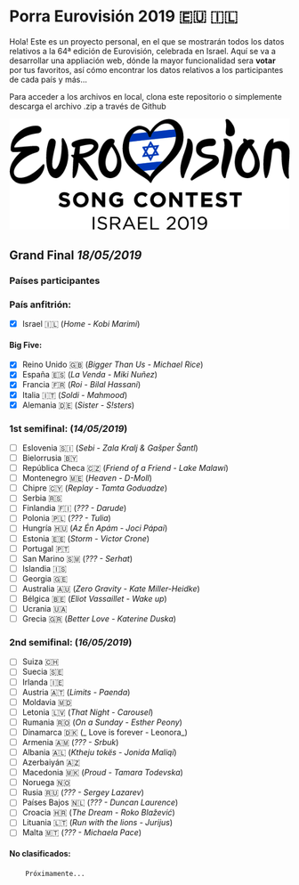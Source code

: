 # Porra Eurovisión 2019 :eu: :israel:

Hola! Este es un proyecto personal, en el que se mostrarán todos los datos relativos a la 64ª edición de Eurovisión, celebrada en Israel. 
Aquí se va a desarrollar una appliación web, dónde la mayor funcionalidad sera **votar** por tus favoritos, así cómo encontrar los datos relativos a los participantes de cada país y más... 

Para acceder a los archivos en local, clona este repositorio o simplemente descarga el archivo .zip a través de Github

![Eurovision2019](src/img/eurovision-2019-israel.png) 
## Grand Final _18/05/2019_

### Países participantes
  ### País anfitrión:   
  - [x] Israel :israel: (_Home - Kobi Marimi_)
  #### Big Five:
  - [x] Reino Unido :uk: (_Bigger Than Us - Michael Rice_)
  - [x] España :es: (_La Venda - Miki Nuñez_)
  - [x] Francia :fr: (_Roi - Bilal Hassani_)
  - [x] Italia :it: (_Soldi - Mahmood_)
  - [x] Alemania :de: (_Sister - S!sters_)
  ### 1st semifinal: (_14/05/2019_)
  - [ ] Eslovenia 	:slovenia: (_Sebi - Zala Kralj & Gašper Šantl_)
  - [ ] Bielorrusia :belarus:
  - [ ] República Checa :czech_republic: (_Friend of a Friend - Lake Malawi_)
  - [ ] Montenegro :montenegro: (_Heaven - D-Moll_)
  - [ ] Chipre :cyprus: (_Replay - Tamta Goduadze_)
  - [ ] Serbia :serbia: 
  - [ ] Finlandia :finland: (_??? - Darude_)
  - [ ] Polonia :poland: (_??? - Tulia_)
  - [ ] Hungría :hungary: (_Az Én Apám - Joci Pápai_)
  - [ ] Estonia :estonia: (_Storm - Victor Crone_)
  - [ ] Portugal :portugal:
  - [ ] San Marino :san_marino: (_??? - Serhat_)
  - [ ] Islandia :iceland:
  - [ ] Georgia :georgia:
  - [ ] Australia :australia: (_Zero Gravity - Kate Miller-Heidke_)
  - [ ] Bélgica :belgium: (_Eliot Vassaillet - Wake up_)
  - [ ] Ucrania :ukraine:
  - [ ] Grecia :greece: (_Better Love - Katerine Duska_)
  ### 2nd semifinal: (_16/05/2019_)
  - [ ] Suiza :switzerland:
  - [ ] Suecia :sweden:
  - [ ] Irlanda :ireland:
  - [ ] Austria :austria: (_Limits - Paenda_)
  - [ ] Moldavia :moldova:
  - [ ] Letonia :latvia: (_That Night - Carousel_)
  - [ ] Rumania :romania: (_On a Sunday - Esther Peony_)
  - [ ] Dinamarca :denmark: (_ Love is forever - Leonora_)
  - [ ] Armenia :armenia: (_??? - Srbuk_)
  - [ ] Albania :albania: (_Ktheju tokës - Jonida Maliqi_)
  - [ ] Azerbaiyán :azerbaijan:
  - [ ] Macedonia :macedonia: (_Proud - Tamara Todevska_)
  - [ ] Noruega :norway: 
  - [ ] Rusia :ru: (_??? - Sergey Lazarev_)
  - [ ] Países Bajos :netherlands: (_??? - Duncan Laurence_)
  - [ ] Croacia :croatia: (_The Dream - Roko Blažević_)
  - [ ] Lituania :lithuania: (_Run with the lions - Jurijus_)
  - [ ] Malta :malta: (_??? - Michaela Pace_)
  #### No clasificados: 
        Próximamente...
